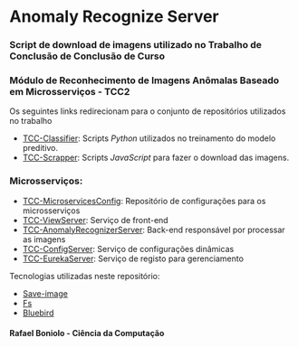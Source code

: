 # Anomaly Recognize Server

### Script de download de imagens utilizado no Trabalho de Conclusão de Conclusão de Curso

### Módulo de Reconhecimento de Imagens Anômalas Baseado em Microsserviços - TCC2

Os seguintes links redirecionam para o conjunto de repositórios utilizados no trabalho

* [TCC-Classifier](https://github.com/rafaelboniolo/TCC-Classifier): Scripts *Python* utilizados no treinamento do modelo preditivo.
* [TCC-Scrapper](https://github.com/rafaelboniolo/TCC-Scrapper): Scripts *JavaScript* para fazer o download das imagens.

### Microsserviços:

* [TCC-MicroservicesConfig](https://github.com/rafaelboniolo/TCC-MicroservicesConfig): Repositório de configurações para os microsserviços
* [TCC-ViewServer](https://github.com/rafaelboniolo/TCC-ViewServer): Serviço de front-end
* [TCC-AnomalyRecognizerServer](https://github.com/rafaelboniolo/TCC-AnomalyRecognizerServer): Back-end responsável por processar as imagens
* [TCC-ConfigServer](https://github.com/rafaelboniolo/TCC-ConfigServer): Serviço de configurações dinâmicas
* [TCC-EurekaServer](https://github.com/rafaelboniolo/TCC-EurekaServer): Serviço de registo para gerenciamento

Tecnologias utilizadas neste repositório:

* [Save-image](https://www.npmjs.com/package/save-image)
* [Fs](https://node.readthedocs.io/en/latest/api/fs/)
* [Bluebird](http://bluebirdjs.com/docs/getting-started.html)



#### Rafael Boniolo - Ciência da Computação
